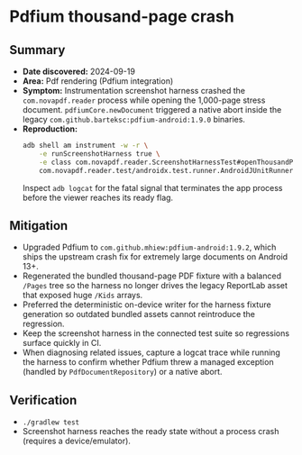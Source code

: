 # Pdfium thousand-page crash

## Summary

* **Date discovered:** 2024-09-19
* **Area:** Pdf rendering (Pdfium integration)
* **Symptom:** Instrumentation screenshot harness crashed the `com.novapdf.reader` process while opening the 1,000-page stress document. `pdfiumCore.newDocument` triggered a native abort inside the legacy `com.github.barteksc:pdfium-android:1.9.0` binaries.
* **Reproduction:**
  ```bash
  adb shell am instrument -w -r \
      -e runScreenshotHarness true \
      -e class com.novapdf.reader.ScreenshotHarnessTest#openThousandPageDocumentForScreenshots \
      com.novapdf.reader.test/androidx.test.runner.AndroidJUnitRunner
  ```
  Inspect `adb logcat` for the fatal signal that terminates the app process before the viewer reaches its ready flag.

## Mitigation

* Upgraded Pdfium to `com.github.mhiew:pdfium-android:1.9.2`, which ships the upstream crash fix for extremely large documents on Android 13+.
* Regenerated the bundled thousand-page PDF fixture with a balanced `/Pages` tree so the harness no longer drives the legacy ReportLab asset that exposed huge `/Kids` arrays.
* Preferred the deterministic on-device writer for the harness fixture generation so outdated bundled assets cannot reintroduce the regression.
* Keep the screenshot harness in the connected test suite so regressions surface quickly in CI.
* When diagnosing related issues, capture a logcat trace while running the harness to confirm whether Pdfium threw a managed exception (handled by `PdfDocumentRepository`) or a native abort.

## Verification

* `./gradlew test`
* Screenshot harness reaches the ready state without a process crash (requires a device/emulator).
